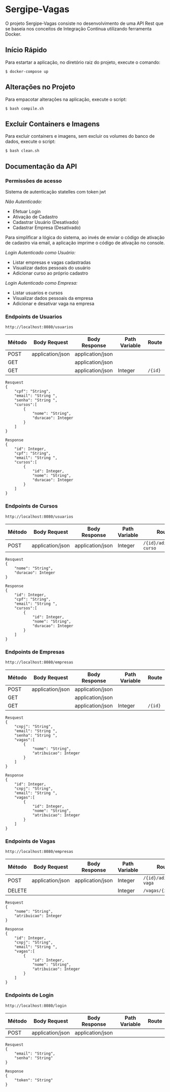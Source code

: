 # Sergipe-Vagas

O projeto Sergipe-Vagas consiste no desenvolvimento de uma API Rest que se baseia nos conceitos de Integração Contínua utilizando ferramenta Docker.


## Início Rápido

Para estartar a aplicação, no diretório raiz do projeto, execute o comando:

```$ docker-compose up ```


## Alterações no Projeto

Para empacotar alterações na aplicação, execute o script:

``` $ bash compile.sh ```


## Excluir Containers e Imagens

Para excluir containers e imagens, sem excluir os volumes do banco de dados, execute o script:

``` $ bash clean.sh ```



## Documentação da API

### Permissões de acesso

Sistema de autenticação statelles com token jwt


*Não Autenticado:*
- Efetuar Login
- Ativação de Cadastro
- Cadastrar Usuário (Desativado)
- Cadastrar Empresa (Desativado)

Para simplificar a lógica do sistema, ao invés de enviar o código de ativação de cadastro via email, a aplicação imprime o código de ativação no console.

*Login Autenticado como Usuário:*
- Listar empresas e vagas cadastradas
- Visualizar dados pessoais do usuário
- Adicionar curso ao próprio cadastro

*Login Autenticado como Empresa:*
- Listar usuarios e cursos
- Visualizar dados pessoais da empresa
- Adicionar e desativar vaga na empresa


### Endpoints de Usuarios
```
http://localhost:8080/usuarios
```

| Método | Body Request     | Body Response | Path Variable | Route            |
|--------|------------------|---------------|---------------|------------------|
| POST | application/json | application/json |               |                  |
| GET |                 |  application/json |               |                  |
| GET |                 |  application/json | Integer       | ```/{id}```      |


```
Resquest
{
    "cpf": "String",
    "email": "String ",
    "senha": "String ",
    "cursos":[
        {
            "nome": "String",
            "duracao": Integer
        }
    ]
}
```
```
Response
{
    "id": Integer,
    "cpf": "String",
    "email": "String ",
    "cursos":[
        {
            "id": Integer,
            "nome": "String",
            "duracao": Integer
        }
    ]
}
```
### Endpoints de Cursos
```
http://localhost:8080/usuarios
```

| Método | Body Request     | Body Response | Path Variable     | Route                       |
|--------|------------------|---------------|-------------------|-----------------------------|
| POST | application/json |  application/json | Integer         | ```/{id}/adicionar-curso``` |

```
Resquest
{
    "nome": "String",
    "duracao": Integer
}
```
```
Response
{
    "id": Integer,
    "cpf": "String",
    "email": "String ",
    "cursos":[
        {
            "id": Integer,
            "nome": "String",
            "duracao": Integer
        }
    ]
}
```

### Endpoints de Empresas

```
http://localhost:8080/empresas
```


| Método | Body Request     | Body Response | Path Variable | Route            |
|--------|------------------|---------------|---------------|------------------|
| POST | application/json | application/json |               |                  |
| GET |                 |  application/json |               |                  |
| GET |                 |  application/json | Integer       | ```/{id}```      |


```
Resquest
{
    "cnpj": "String",
    "email": "String ",
    "senha": "String ",
    "vagas":[
        {
            "nome": "String",
            "atribuicao": Integer
        }
    ]
}
```
```
Response
{
    "id": Integer,
    "cnpj": "String",
    "email": "String ",
    "vagas":[
        {
            "id": Integer,
            "nome": "String",
            "atribuicao": Integer
        }
    ]
}
```
### Endpoints de Vagas
```
http://localhost:8080/empresas
```

| Método | Body Request     | Body Response    | Path Variable     | Route                      |
|--------|------------------|------------------|-------------------|----------------------------|
| POST   | application/json | application/json | Integer         | ```/{id}/adicionar-vaga``` |
| DELETE |                  |                  | Integer         | ```/vagas/{idVaga}```      |

```
Resquest
{
    "nome": "String",
    "atribuicao": Integer
}
```
```
Response
{
    "id": Integer,
    "cnpj": "String",
    "email": "String ",
    "vagas":[
        {
            "id": Integer,
            "nome": "String",
            "atribuicao": Integer
        }
    ]
}
```

### Endpoints de Login
```
http://localhost:8080/login
```
| Método | Body Request     | Body Response    | Path Variable | Route |
|--------|------------------|------------------|---------------|-------|
| POST   | application/json | application/json |               |       |

```
Resquest
{
    "email": "String",
    "senha": "String"
}
```
```
Response
{
    "token": "String"
}
```
